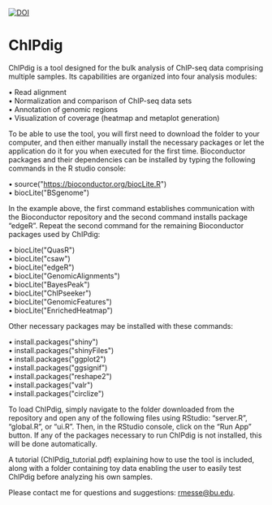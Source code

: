 <a href="https://zenodo.org/badge/latestdoi/133856449"><img src="https://zenodo.org/badge/133856449.svg" alt="DOI"></a>

# ChIPdig

ChIPdig is a tool designed for the bulk analysis of ChIP-seq data comprising multiple samples. Its capabilities are organized into four analysis modules: <br>

•	Read alignment <br>
•	Normalization and comparison of ChIP-seq data sets <br>
•	Annotation of genomic regions <br>
•	Visualization of coverage (heatmap and metaplot generation) <br>

To be able to use the tool, you will first need to download the folder to your computer, and then either manually install the necessary packages or let the application do it for you when executed for the first time. Bioconductor packages and their dependencies can be installed by typing the following commands in the R studio console:  

•	source("https://bioconductor.org/biocLite.R") <br>
•	biocLite("BSgenome") <br>

In the example above, the first command establishes communication with the Bioconductor repository and the second command installs package “edgeR”. Repeat the second command for the remaining Bioconductor packages used by ChIPdig:

•	biocLite("QuasR") <br>
•	biocLite("csaw") <br>
•	biocLite("edgeR") <br>
•	biocLite("GenomicAlignments") <br>
•	biocLite("BayesPeak") <br>
•	biocLite("ChIPseeker") <br>
•	biocLite("GenomicFeatures") <br>
•	biocLite("EnrichedHeatmap") <br>

Other necessary packages may be installed with these commands:

•	install.packages("shiny") <br>
•	install.packages("shinyFiles") <br>
•	install.packages("ggplot2") <br>
•	install.packages("ggsignif") <br>
•	install.packages("reshape2") <br>
•	install.packages("valr") <br>
•	install.packages("circlize") <br>

To load ChIPdig, simply navigate to the folder downloaded from the repository and open any of the following files using RStudio: “server.R”, “global.R”, or “ui.R”. Then, in the RStudio console, click on the “Run App” button. If any of the packages necessary to run ChIPdig is not installed, this will be done automatically.  

A tutorial (ChIPdig_tutorial.pdf) explaining how to use the tool is included, along with a folder containing toy data enabling the user to easily test ChIPdig before analyzing his own samples.

Please contact me for questions and suggestions: rmesse@bu.edu. 
